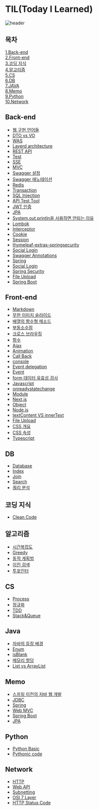 # TIL(Today I Learned)

![header](https://capsule-render.vercel.app/api?type=waving&color=timeGradient&text=Today%20I%20Learned&animation=twinkling&fontSize=35&fontAlignY=40&fontAlign=50&height=250)

## 목차

[1.Back-end](#back-end)<br>
[2.Front-end](#front-end)<br>
[3.코딩 지식](#코딩-지식)<br>
[4.알고리즘](#알고리즘)<br>
[5.CS](#cs)<br>
[6.DB](#db)<br>
[7.JAVA](#java)<br>
[8.Memo](#memo)<br>
[9.Python](#python)<br>
[10.Network](#network)<br>


## Back-end
* [웹 구현 언어들](./WEB/BackEnd/웹%20구현%20언어들.md)
* [DTO vs VO](./WEB/BackEnd/DTO%20vs%20VO.md)
* [WAS](./WEB/BackEnd/WAS.md)
* [Layerd architecture](./WEB/BackEnd/Layered%20architecture.md)
* [REST API](./WEB/BackEnd/REST%20API.md)
* [Test](./WEB/BackEnd/Test.md)
* [SSE](./WEB/BackEnd/SSE.md)
* [MVC](./WEB/BackEnd/MVC.md)
* [Swagger 설정](./WEB/BackEnd/Swagger설정.md)
* [Swagger 애노테이션](./WEB/BackEnd/Swagger%20Annotations.md)
* [Redis](./WEB/BackEnd/Redis.md)
* [Transaction](./WEB/BackEnd/Transaction.md)
* [SQL Injection](./WEB/BackEnd/SQl%20Injection.md)
* [API Test Tool](./WEB/BackEnd/APITestTool.md)
* [JWT 인증](./WEB/BackEnd/JWT%20인증.md)
* [JPA](./WEB/BackEnd/JPA.md)
* [System.out.println을 사용하면 안되는 이유](./WEB/BackEnd/System.out.println을%20쓰면%20안되는%20이유.md)
* [Lombok](./WEB/BackEnd/Lombok.md)
* [Interceptor](./WEB/BackEnd/Interceptor.md)
* [Cookie](./WEB/BackEnd/Cookie.md)
* [Session](./WEB/BackEnd/Session.md)
* [thymeleaf-extras-springsecurity](./WEB/BackEnd/thymeleaf-extras-springsecurity.md)
* [Social Login](./WEB/BackEnd/Social%20Login.md)
* [Swagger Annotations](./WEB/BackEnd/Swagger%20Annotations.md)
* [Spring](./WEB/BackEnd/Spring.md)
* [Social Login](./WEB/BackEnd/Social%20Login.md)
* [Spring Security](./WEB/BackEnd/Spring%20Security.md)
* [File Upload](./WEB/BackEnd/File%20Upload.md)
* [Spring Boot](./WEB/BackEnd/SpringBoot.md)

## Front-end
* [Markdown](./WEB/FrontEnd/Markdown.md)
* [무한 이미지 슬라이드](./WEB/FrontEnd/무한%20이미지%20슬라이드.md)
* [배열의 함수형 메소드](./WEB/FrontEnd/배열의%20함수형%20메소드.md)
* [부동소수점](./WEB/FrontEnd/부동소수점.md)
* [크로스 브라우징](./WEB/FrontEnd/크로스%20브라우징.md)
* [함수](./WEB/FrontEnd/함수.md)
* [Ajax](./WEB/FrontEnd/Ajax.md)
* [Animation](./WEB/FrontEnd/Animation.md)
* [Call Back](./WEB/FrontEnd/Call%20Back.md)
* [console](./WEB/FrontEnd/console.md)
* [Event delegation](./WEB/FrontEnd/Event%20delegation.md)
* [Event](./WEB/FrontEnd/Event.md)
* [form 데이터 유효성 검사](./WEB/FrontEnd/form%20데이터%20유효성%20검사.md)
* [Javascript](./WEB/FrontEnd/Javascript.md)
* [onreadystatechange](./WEB/FrontEnd/onreadystatechange.md)
* [Module](./WEB/FrontEnd/Module.md)
* [Next.js](./WEB/FrontEnd/Next.js.md)
* [Object](./WEB/FrontEnd/Object.md)
* [Node.js](./WEB/FrontEnd/Node%20js.md)
* [textContent VS innerText](./WEB/FrontEnd/textContent%20VS%20innerText.md)
* [File Upload](./WEB/FrontEnd/File%20Upload.md)
* [CSS 개요](./WEB/FrontEnd/CSS%20개요.md)
* [CSS 속성](./WEB/FrontEnd/CSS%20속성.md)
* [Typescript](./WEB/FrontEnd/Type%20Script.md)
## DB
* [Database](./DB/Database.md)
* [Index](./DB/Index.md)
* [Join](./DB/Join.md)
* [Search](./DB/Search.md)
* [쿼리 분석](./DB/쿼리%20분석.md)

## 코딩 지식
* [Clean Code](./코딩지식/클린코딩.md)
## 알고리즘
* [시간복잡도](./Algorithm/시간복잡도.md)
* [Greedy](./Algorithm/Greedy.md)
* [동적 계획법](./Algorithm/동적%20계획법.md.md)
* [이진 검색](./Algorithm/이진%20검색.md)
* [투포인터](./Algorithm/투포인터.md)
## CS
* [Process](./CS/Process.md)
* [정규화](./CS/TDD.md)
* [TDD](./CS/TDD.md)
* [Stack&Queue](./CS/자료구조/Stack%20&%20Queue.md)
## Java
* [자바의 등장 배경](./JAVA/Intro/자바의%20등장%20배경.md)
* [Enum](./JAVA/Enum.md)
* [isBlank](./JAVA/isBlank.md)
* [메모리 할당](./JAVA/메모리%20할당.md)
* [List vs ArrayList](./JAVA/List%20VS%20ArrayList.md)
## Memo
* [스프링 이전의 자바 웹 개발](./Memo/Web-01.md)
* [JDBC](./Memo/Web-02.md)
* [Spring](./Memo/Web-03.md)
* [Web MVC](./Memo/Web-04.md)
* [Spring Boot](./Memo/Web-05.md)
* [JPA](./Memo/Web-06.md)
## Python
* [Python Basic](./python/Python%20Basic.md)
* [Pythonic code](./python/Pythonic%20code.md)
## Network
* [HTTP](./WEB/Network/HTTP.md)
* [Web API](./WEB/Network/Web%20API.md)
* [Subnetting](./WEB/Network/Subnetting.md)
* [OSI 7 Layer](./WEB/Network/OSI%207%20Layer.md)
* [HTTP Status Code](./WEB/Network/HTTP%20Status%20Code.md)

